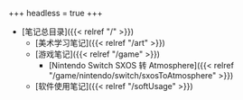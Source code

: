 +++
headless = true
+++

- [笔记总目录]({{< relref "/" >}})
  - [美术学习笔记]({{< relref "/art" >}})
  - [游戏笔记]({{< relref "/game" >}})
    - [Nintendo Switch SXOS 转 Atmosphere]({{< relref "/game/nintendo/switch/sxosToAtmosphere" >}})
  - [软件使用笔记]({{< relref "/softUsage" >}})
